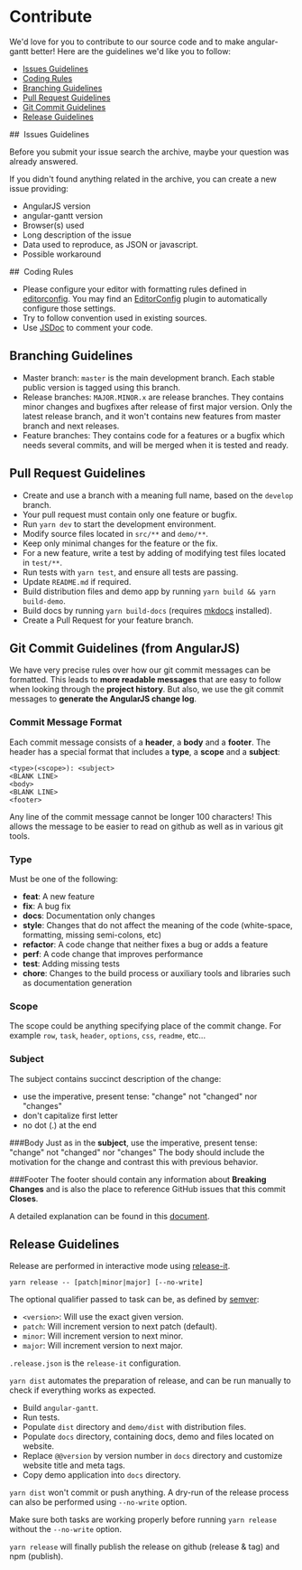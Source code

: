# Contribute

We'd love for you to contribute to our source code and to make angular-gantt better! Here are the guidelines we'd like you to follow:

 - [Issues Guidelines](#issue)
 - [Coding Rules](#coding)
 - [Branching Guidelines](#branching)
 - [Pull Request Guidelines](#pull-request)
 - [Git Commit Guidelines](#commit)
 - [Release Guidelines](#release)
 
## <a name="issue"></a> Issues Guidelines

Before you submit your issue search the archive, maybe your question was already answered.

If you didn't found anything related in the archive, you can create a new issue providing:

- AngularJS version
- angular-gantt version
- Browser(s) used
- Long description of the issue
- Data used to reproduce, as JSON or javascript.
- Possible workaround

## <a name="coding"></a> Coding Rules

- Please configure your editor with formatting rules defined in [editorconfig](.editorconfig). You may find an 
[EditorConfig](http://editorconfig.org/#download) plugin to automatically configure those settings.
- Try to follow convention used in existing sources.
- Use [JSDoc](http://usejsdoc.org/) to comment your code.

## <a name="branching"></a> Branching Guidelines

- Master branch: `master` is the main development branch. Each stable public version is tagged using this branch.
- Release branches: `MAJOR.MINOR.x` are release branches. They contains minor changes and bugfixes after release of first
major version. Only the latest release branch, and it won't contains new features from master branch and next releases.
- Feature branches: They contains code for a features or a bugfix which needs several commits, and will be merged when
 it is tested and ready.

## <a name="pull-request"></a> Pull Request Guidelines
- Create and use a branch with a meaning full name, based on the `develop` branch.
- Your pull request must contain only one feature or bugfix.
- Run `yarn dev` to start the development environment.
- Modify source files located in `src/**` and `demo/**`.
- Keep only minimal changes for the feature or the fix.
- For a new feature, write a test by adding of modifying test files located in `test/**`.
- Run tests with `yarn test`, and ensure all tests are passing.
- Update `README.md` if required.
- Build distribution files and demo app by running `yarn build && yarn build-demo`.
- Build docs by running `yarn build-docs` (requires [mkdocs](http://www.mkdocs.org/) installed).
- Create a Pull Request for your feature branch.

## <a name="commit"></a> Git Commit Guidelines (from AngularJS)

We have very precise rules over how our git commit messages can be formatted.  This leads to **more
readable messages** that are easy to follow when looking through the **project history**.  But also,
we use the git commit messages to **generate the AngularJS change log**.

### Commit Message Format
Each commit message consists of a **header**, a **body** and a **footer**.  The header has a special
format that includes a **type**, a **scope** and a **subject**:

    <type>(<scope>): <subject>
    <BLANK LINE>
    <body>
    <BLANK LINE>
    <footer>

Any line of the commit message cannot be longer 100 characters! This allows the message to be easier
to read on github as well as in various git tools.

### Type
Must be one of the following:

* **feat**: A new feature
* **fix**: A bug fix
* **docs**: Documentation only changes
* **style**: Changes that do not affect the meaning of the code (white-space, formatting, missing
  semi-colons, etc)
* **refactor**: A code change that neither fixes a bug or adds a feature
* **perf**: A code change that improves performance
* **test**: Adding missing tests
* **chore**: Changes to the build process or auxiliary tools and libraries such as documentation
  generation

### Scope
The scope could be anything specifying place of the commit change. For example `row`,
`task`, `header`, `options`, `css`, `readme`, etc...

### Subject
The subject contains succinct description of the change:

* use the imperative, present tense: "change" not "changed" nor "changes"
* don't capitalize first letter
* no dot (.) at the end

###Body
Just as in the **subject**, use the imperative, present tense: "change" not "changed" nor "changes"
The body should include the motivation for the change and contrast this with previous behavior.

###Footer
The footer should contain any information about **Breaking Changes** and is also the place to
reference GitHub issues that this commit **Closes**.


A detailed explanation can be found in this [document][commit-message-format].

[commit-message-format]: https://docs.google.com/document/d/1QrDFcIiPjSLDn3EL15IJygNPiHORgU1_OOAqWjiDU5Y/edit#

## <a name="release"></a> Release Guidelines

Release are performed in interactive mode using [release-it](https://github.com/webpro/release-it).
    
`yarn release -- [patch|minor|major] [--no-write]`

The optional qualifier passed to task can be, as defined by [semver](http://semver.org/):

- `<version>`: Will use the exact given version.
- `patch`: Will increment version to next patch (default).
- `minor`: Will increment version to next minor.
- `major`: Will increment version to next major.
    
`.release.json` is the `release-it` configuration.

`yarn dist` automates the preparation of release, and can be run manually to check if everything works as expected.

- Build `angular-gantt`.
- Run tests.
- Populate `dist` directory and `demo/dist` with distribution files.
- Populate `docs` directory, containing docs, demo and files located on website.
- Replace `@@version` by version number in `docs` directory and customize website title and meta tags.
- Copy demo application into `docs` directory.

`yarn dist` won't commit or push anything. A dry-run of the release process can also be performed using `--no-write` option.
 
 Make sure both tasks are working properly before running `yarn release` without the `--no-write` option.

`yarn release` will finally publish the release on github (release & tag) and npm (publish).

